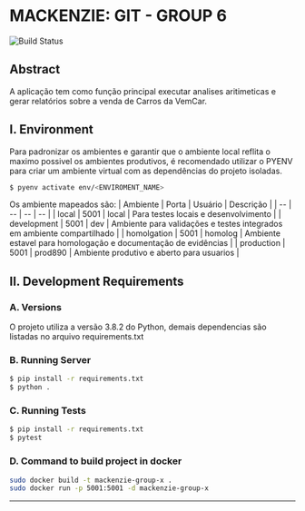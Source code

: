 # MACKENZIE: GIT - GROUP 6 #
![Build Status](https://github.com/gabumoreira/mackenzie-doecs-alphaville-grp6/actions/workflows/build.yml/badge.svg)

## Abstract ##

A aplicação tem como função principal executar analises aritimeticas e gerar relatórios sobre a venda de Carros da VemCar. 

## I. Environment ##

Para padronizar os ambientes e garantir que o ambiente local reflita o maximo possivel os ambientes produtivos, é recomendado utilizar o PYENV para criar um ambiente virtual com as dependências do projeto isoladas.

```bash
$ pyenv activate env/<ENVIROMENT_NAME>
```

Os ambiente mapeados são:
| Ambiente      | Porta | Usuário | Descrição |
| --            | --    | --      | --        |
| local         | 5001  | local   | Para testes locais e desenvolvimento | 
| development   | 5001  | dev     | Ambiente para validações e testes integrados em ambiente compartilhado |
| homolgation   | 5001  | homolog | Ambiente estavel para homologação e documentação de evidências | 
| production    | 5001  | prod890 | Ambiente produtivo e aberto para usuarios |

## II. Development Requirements ##

### A. Versions ###
O projeto utiliza a versão 3.8.2 do Python, demais dependencias são listadas no arquivo requirements.txt

### B. Running Server ###
```bash
$ pip install -r requirements.txt
$ python .
```

### C. Running Tests ###
```bash
$ pip install -r requirements.txt
$ pytest
```

### D. Command to build project in docker ###
```bash
sudo docker build -t mackenzie-group-x .
sudo docker run -p 5001:5001 -d mackenzie-group-x
```
_______________________________________________________
